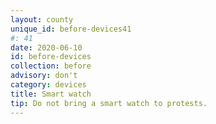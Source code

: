 ```yaml
---
layout: county 
unique_id: before-devices41
#: 41
date: 2020-06-10
id: before-devices
collection: before
advisory: don't
category: devices
title: Smart watch
tip: Do not bring a smart watch to protests.
---
```

